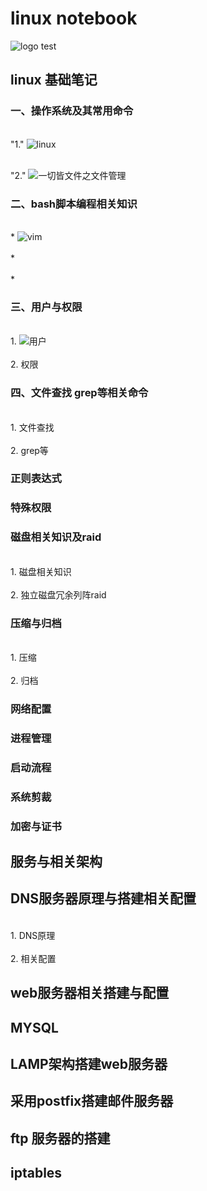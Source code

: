 # linux notebook

![logo test](http://img.logonc.com/d/file/logo/20160818/d06bf248c201ad3a03796ce8efede16f.jpg)
## linux 基础笔记
### 一、操作系统及其常用命令
<br>"1." ![linux](https://github.com/foryounger/-/blob/master/linux/linux%E5%9F%BA%E7%A1%80%E5%91%BD%E4%BB%A4)</br>

<br>"2." ![一切皆文件之文件管理](https://)</br>

### 二、bash脚本编程相关知识
<br>* ![vim](http://)</br>
<br>* </br>
<br>* </br>

### 三、用户与权限
<br>1. ![用户](https://)</br>
<br>2. 权限</br>

### 四、文件查找 grep等相关命令
<br>1. 文件查找</br>
<br>2. grep等</br>

### 正则表达式

### 特殊权限

### 磁盘相关知识及raid
<br>1. 磁盘相关知识</br>
<br>2. 独立磁盘冗余列阵raid</br>

### 压缩与归档
<br>1. 压缩 </br>
<br>2. 归档 </br>

### 网络配置

### 进程管理

### 启动流程

### 系统剪裁

### 加密与证书


## 服务与相关架构

## DNS服务器原理与搭建相关配置
<br>1. DNS原理</br>
<br>2. 相关配置</br>
## web服务器相关搭建与配置

## MYSQL

## LAMP架构搭建web服务器

## 采用postfix搭建邮件服务器

## ftp 服务器的搭建

## iptables

